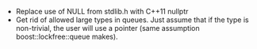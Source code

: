 + Replace use of NULL from stdlib.h with C++11 nullptr
+ Get rid of allowed large types in queues. Just assume that if the type is
  non-trivial, the user will use a pointer (same assumption
  boost::lockfree::queue makes).

